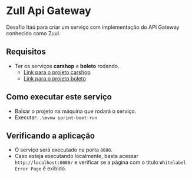 # Zull Api Gateway

Desafio Itaú para criar um serviço com implementação do API Gateway conhecido como Zuul.

## Requisitos

- Ter os serviços **carshop** e **boleto** rodando.
    - [Link para o projeto carshop](https://github.com/amokawa/carshop)
    - [Link para o projeto boleto](https://github.com/amokawa/boleto)

## Como executar este serviço

- Baixar o projeto na máquina que rodará o serviço.
- Executar: `.\mvnw sprint-boot:run`

## Verificando a aplicação

- O serviço será executado na porta `8080`.
- Caso esteja executando localmente, basta acessar `http://localhost:8080/` e verificar se a página com o título
  `Whitelabel Error Page` é exibido.